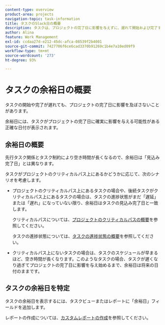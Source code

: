 ```yaml
---
content-type: overview
product-area: projects
navigation-topic: task-information
title: タスクのSlack日の概要
description: タスクは、プロジェクトの完了日に影響を与えずに、遅れて開始および完了する場合があります。 余裕日には、タスクがプロジェクトの完了日に確実に影響を与える可能性がある正確な日付が表示されます。
author: Alina
feature: Work Management
exl-id: ccdaa27d-e212-45dc-afca-08539f2b4001
source-git-commit: 7427706f6ce6cad3370b91269c1b4e7a10ed09f9
workflow-type: tm+mt
source-wordcount: '273'
ht-degree: 93%

---
```


# タスクの余裕日の概要

タスクの開始や完了が遅れても、プロジェクトの完了日に影響を及ぼさないことがあります。

余裕日には、タスクがプロジェクトの完了日に確実に影響を与える可能性がある正確な日付が表示されます。

## 余裕日の概要

先行タスク関係とタスク制約により空き時間が長くなるので、余裕日は「見込み完了日」とは異なります。

タスクがプロジェクトのクリティカルパス上にあるかどうかに応じて、次のシナリオを考慮します。

* プロジェクトのクリティカルパス上にあるタスクの場合や、後続タスクがクリティカルパス上にあるタスクの場合は、タスクの進捗状態がまだ「遅延」または「遅れ」になっていない限り、余裕日はタスクの見込み完了日と一致します。

  クリティカルパスについては、[プロジェクトのクリティカルパスの概要](../../../manage-work/tasks/manage-tasks/critical-path.md)を参照してください。

  タスクの進捗状態については、[タスクの進捗状態の概要](../../../manage-work/tasks/task-information/task-progress-status.md)を参照してください。

* クリティカルパス上にないタスクの場合は、タスクのスケジュールが早まるほど、空き時間が長くなります。このようなタスクの場合、タスクが遅くなり過ぎてプロジェクトの完了日に影響を与え始めるまで、余裕日は将来の日付のままです。

## タスクの余裕日を特定

タスクの余裕日を表示するには、タスクビューまたはレポートに「余裕日」フィールドを追加します。

レポートの作成については、[カスタムレポートの作成](../../../reports-and-dashboards/reports/creating-and-managing-reports/create-custom-report.md)を参照してください。
